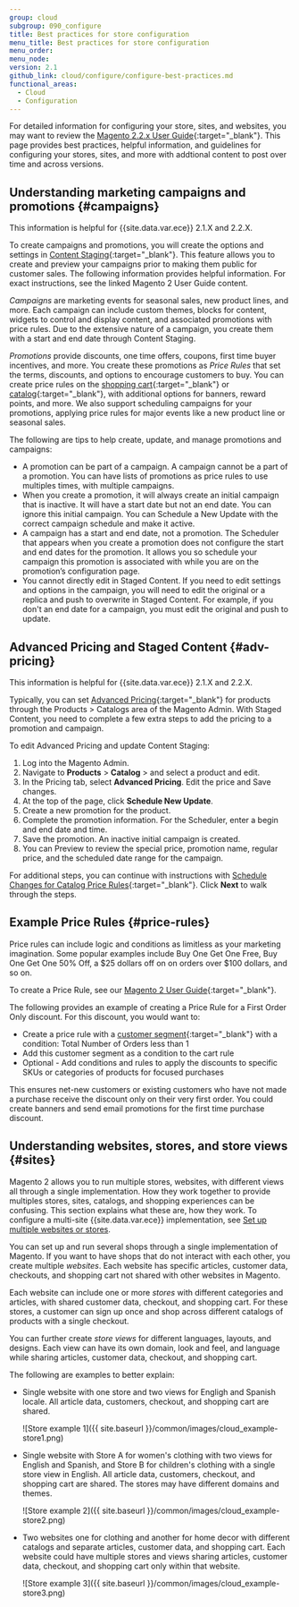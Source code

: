 ```yaml
---
group: cloud
subgroup: 090_configure
title: Best practices for store configuration
menu_title: Best practices for store configuration
menu_order:
menu_node:
version: 2.1
github_link: cloud/configure/configure-best-practices.md
functional_areas:
  - Cloud
  - Configuration
---
```


For detailed information for configuring your store, sites, and websites, you may want to review the  [Magento 2.2.x User Guide](http://docs.magento.com/m2/ee/user_guide/getting-started.html){:target="_blank"}. This page provides best practices, helpful information, and guidelines for configuring your stores, sites, and more with addtional content to post over time and across versions.

## Understanding marketing campaigns and promotions {#campaigns}
This information is helpful for {{site.data.var.ece}} 2.1.X and 2.2.X.

To create campaigns and promotions, you will create the options and settings in [Content Staging](http://docs.magento.com/m2/ee/user_guide/cms/content-staging.html){:target="_blank"}. This feature allows you to create and preview your campaigns prior to making them public for customer sales. The following information provides helpful information. For exact instructions, see the linked Magento 2 User Guide content.

_Campaigns_ are marketing events for seasonal sales, new product lines, and more. Each campaign can include custom themes, blocks for content, widgets to control and display content, and associated promotions with price rules. Due to the extensive nature of a campaign, you create them with a start and end date through Content Staging.

_Promotions_ provide discounts, one time offers, coupons, first time buyer incentives, and more. You create these promotions as _Price Rules_ that set the terms, discounts, and options to encourage customers to buy. You can create price rules on the [shopping cart](http://docs.magento.com/m2/ee/user_guide/marketing/price-rules-cart.html){:target="_blank"} or [catalog](http://docs.magento.com/m2/ee/user_guide/marketing/price-rules-catalog.html){:target="_blank"}, with additional options for banners, reward points, and more. We also support scheduling campaigns for your promotions, applying price rules for major events like a new product line or seasonal sales.

The following are tips to help create, update, and manage promotions and campaigns:

* A promotion can be part of a campaign. A campaign cannot be a part of a promotion. You can have lists of promotions as price rules to use multiples times, with multiple campaigns.
* When you create a promotion, it will always create an initial campaign that is inactive. It will have a start date but not an end date. You can ignore this initial campaign. You can Schedule a New Update with the correct campaign schedule and make it active.
* A campaign has a start and end date, not a promotion. The Scheduler that appears when you create a promotion does not configure the start and end dates for the promotion. It allows you so schedule your campaign this promotion is associated with while you are on the promotion’s configuration page.
* You cannot directly edit in Staged Content. If you need to edit settings and options in the campaign, you will need to edit the original or a replica and push to overwrite in Staged Content. For example, if you don't an end date for a campaign, you must edit the original and push to update.

## Advanced Pricing and Staged Content {#adv-pricing}
This information is helpful for {{site.data.var.ece}} 2.1.X and 2.2.X.

Typically, you can set [Advanced Pricing](http://docs.magento.com/m2/ee/user_guide/catalog/settings-advanced-advanced-pricing.html){:target="_blank"} for products through the Products > Catalogs area of the Magento Admin. With Staged Content, you need to complete a few extra steps to add the pricing to a promotion and campaign.

To edit Advanced Pricing and update Content Staging:

1. Log into the Magento Admin.
2. Navigate to **Products** > **Catalog** > and select a product and edit.
3. In the Pricing tab, select **Advanced Pricing**. Edit the price and Save changes.
4. At the top of the page, click **Schedule New Update**.
5. Create a new promotion for the product.
6. Complete the promotion information. For the Scheduler, enter a begin and end date and time.
6. Save the promotion. An inactive initial campaign is created.
7. You can Preview to review the special price, promotion name, regular price, and the scheduled date range for the campaign.

For additional steps, you can continue with instructions with [Schedule Changes for Catalog Price Rules](http://docs.magento.com/m2/ee/user_guide/marketing/price-rule-catalog-scheduled-changes.html){:target="_blank"}. Click **Next** to walk through the steps.

## Example Price Rules {#price-rules}
Price rules can include logic and conditions as limitless as your marketing imagination. Some popular examples include Buy One Get One Free, Buy One Get One 50% Off, a $25 dollars off on on orders over $100 dollars, and so on.

To create a Price Rule, see our [Magento 2 User Guide](http://docs.magento.com/m2/ee/user_guide/Search.html#search-price%20rules){:target="_blank"}.

The following provides an example of creating a Price Rule for a First Order Only discount. For this discount, you would want to:

* Create a price rule with a [customer segment](http://docs.magento.com/m2/ee/user_guide/marketing/customer-segment-price-rule.html){:target="_blank"} with a condition: Total Number of Orders less than 1
* Add this customer segment as a condition to the cart rule
* Optional - Add conditions and rules to apply the discounts to specific SKUs or categories of products for focused purchases

This ensures net-new customers or existing customers who have not made a purchase receive the discount only on their very first order. You could create banners and send email promotions for the first time purchase discount.

## Understanding websites, stores, and store views {#sites}
Magento 2 allows you to run multiple stores, websites, with different views all through a single implementation. How they work together to provide multiples stores, sites, catalogs, and shopping experiences can be confusing. This section explains what these are, how they work. To configure a multi-site {{site.data.var.ece}} implementation, see [Set up multiple websites or stores]({{page.baseurl}}/cloud/project/project-multi-sites.html).

You can set up and run several shops through a single implementation of Magento. If you want to have shops that do not interact with each other, you create multiple _websites_. Each website has specific articles, customer data, checkouts, and shopping cart not shared with other websites in Magento.

Each website can include one or more _stores_ with different categories and articles, with shared customer data, checkout, and shopping cart. For these stores, a customer can sign up once and shop across different catalogs of products with a single checkout.

You can further create _store views_ for different languages, layouts, and designs. Each view can have its own domain, look and feel, and language while sharing articles, customer data, checkout, and shopping cart.

The following are examples to better explain:
* Single website with one store and two views for Engligh and Spanish locale. All article data, customers, checkout, and shopping cart are shared.

  ![Store example 1]({{ site.baseurl }}/common/images/cloud_example-store1.png)
* Single website with Store A for women's clothing with two views for English and Spanish, and Store B for children's clothing with a single store view in English. All article data, customers, checkout, and shopping cart are shared. The stores may have different domains and themes.

  ![Store example 2]({{ site.baseurl }}/common/images/cloud_example-store2.png)
* Two websites one for clothing and another for home decor with different catalogs and separate articles, customer data, and shopping cart. Each website could have multiple stores and views sharing articles, customer data, checkout, and shopping cart only within that website.

  ![Store example 3]({{ site.baseurl }}/common/images/cloud_example-store3.png)
